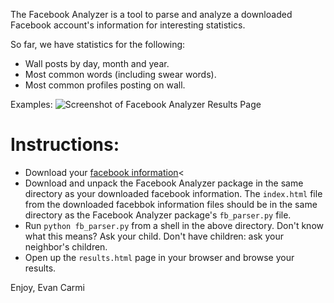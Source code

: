 The Facebook Analyzer is a tool to parse and analyze a downloaded Facebook account's information for interesting statistics.

So far, we have statistics for the following:
* Wall posts by day, month and year.
* Most common words (including swear words).
* Most common profiles posting on wall.

Examples:
![Screenshot of Facebook Analyzer Results Page](http://cloud.github.com/downloads/carmi/facebook-analyzer/fb-analyzer.png)


# Instructions:
* Download your <a href="http://www.facebook.com/help/?page=18830">facebook information</a><
* Download and unpack the Facebook Analyzer package in the same directory as your downloaded facebook information. The <code>index.html</code> file from the downloaded facebbok information files should be in the same directory as the Facebook Analyzer package's <code>fb_parser.py</code> file.
* Run <code>python fb_parser.py</code> from a shell in the above directory. Don't know what this means? Ask your child. Don't have children: ask your neighbor's children.
* Open up the `results.html` page in your browser and browse your results.

Enjoy,
Evan Carmi
